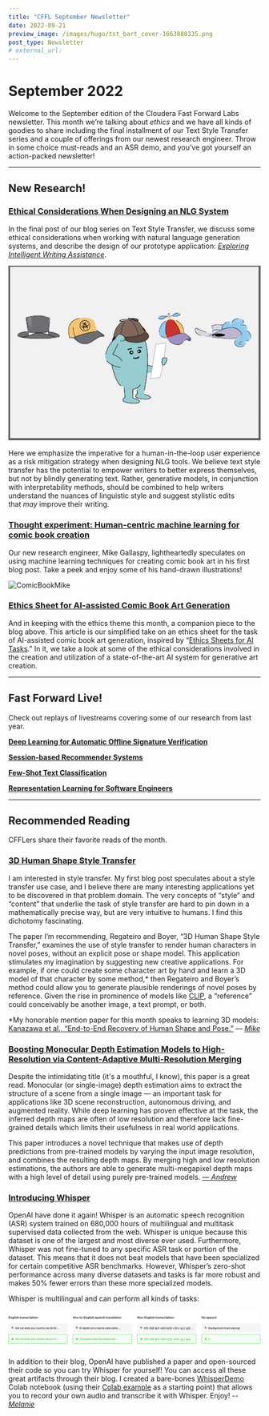```yaml
---
title: "CFFL September Newsletter"
date: 2022-09-21
preview_image: /images/hugo/tst_bart_cover-1663888335.png
post_type: Newsletter
# external_url: 
---
```


# September 2022

Welcome to the September edition of the Cloudera Fast Forward Labs newsletter. This month we’re talking about *ethics* and we have all kinds of goodies to share including the final installment of our Text Style Transfer series and a couple of offerings from our newest research engineer.   Throw in some choice must-reads and an ASR demo, and you’ve got yourself an action-packed newsletter!

---

## New Research!

### [Ethical Considerations When Designing an NLG System](https://blog.fastforwardlabs.com/2022/07/29/ethical-considerations-when-designing-an-nlg-system.html)

In the final post of our blog series on Text Style Transfer, we discuss some ethical considerations when working with natural language generation systems, and describe the design of our prototype application: [*Exploring Intelligent Writing Assistance*](https://huggingface.co/spaces/cffl/Exploring_Intelligent_Writing_Assistance).

![TST](/images/hugo/tst_bart_cover-1663888335.png)

Here we emphasize the imperative for a human-in-the-loop user experience as a risk mitigation strategy when designing NLG tools. We believe text style transfer has the potential to empower writers to better express themselves, but not by blindly generating text. Rather, generative models, in conjunction with interpretability methods, should be combined to help writers understand the nuances of linguistic style and suggest stylistic edits that *may* improve their writing.

### [Thought experiment: Human-centric machine learning for comic book creation](https://blog.fastforwardlabs.com/2022/09/08/thought-experiment-human-centric-machine-learning-for-comic-book-creation.html)

Our new research engineer, Mike Gallaspy, lightheartedly speculates on using machine learning techniques for creating comic book art in his first blog post. Take a peek and enjoy some of his hand-drawn illustrations!

![ComicBookMike](/images/hugo/comic_book_mike-1663888400.png)

### [Ethics Sheet for AI-assisted Comic Book Art Generation](https://blog.cloudera.com/ethics-sheet-for-ai-assisted-comic-book-art-generation/)

And in keeping with the ethics theme this month, a companion piece to the blog above. This article is our simplified take on an ethics sheet for the task of AI-assisted comic book art generation, inspired by “[Ethics Sheets for AI Tasks](https://arxiv.org/abs/2107.01183).” In it, we take a look at some of the ethical considerations involved in the creation and utilization of a state-of-the-art AI system for generative art creation. 

---

## Fast Forward Live!

Check out replays of livestreams covering some of our research from last year.

[**Deep Learning for Automatic Offline Signature Verification**](https://youtu.be/7_MlFxyPYSg)

[**Session-based Recommender Systems**](https://www.youtube.com/watch?v=JoRx6udpnbI)

[**Few-Shot Text Classification**](https://youtu.be/oLFqTj5FcEA)

**[Representation Learning for Software Engineers](https://youtu.be/o4gQLVzIm5U)**

---

## Recommended Reading

CFFLers share their favorite reads of the month.

### [3D Human Shape Style Transfer](https://arxiv.org/abs/2109.01587)

I am interested in style transfer. My first blog post speculates about a style transfer use case, and I believe there are many interesting applications yet to be discovered in that problem domain. The very concepts of “style” and “content” that underlie the task of style transfer are hard to pin down in a mathematically precise way, but are very intuitive to humans. I find this dichotomy fascinating.

The paper I’m recommending, Regateiro and Boyer, “3D Human Shape Style Transfer,” examines the use of style transfer to render human characters in novel poses, without an explicit pose or shape model. This application stimulates my imagination by suggesting new creative applications. For example, if one could create some character art by hand and learn a 3D model of that character by some method,* then Regateiro and Boyer’s method could allow you to generate plausible renderings of novel poses by reference. Given the rise in prominence of models like [CLIP](https://arxiv.org/abs/2103.00020), a “reference” could conceivably be another image, a text prompt, or both.

*My honorable mention paper for this month speaks to learning 3D models: [Kanazawa et al., “End-to-End Recovery of Human Shape and Pose.”](https://openaccess.thecvf.com/content_cvpr_2018/html/Kanazawa_End-to-End_Recovery_of_CVPR_2018_paper.html) — [*Mike*](https://www.linkedin.com/in/michael-gallaspy-65a492a5/)

### [Boosting Monocular Depth Estimation Models to High-Resolution via Content-Adaptive Multi-Resolution Merging](https://arxiv.org/abs/2105.14021)

Despite the intimidating title (it's a mouthful, I know), this paper is a great read. Monocular (or single-image) depth estimation aims to extract the structure of a scene from a single image — an important task for applications like 3D scene reconstruction, autonomous driving, and augmented reality. While deep learning has proven effective at the task, the inferred depth maps are often of low resolution and therefore lack fine-grained details which limits their usefulness in real world applications.

This paper introduces a novel technique that makes use of depth predictions from pre-trained models by varying the input image resolution, and combines the resulting depth maps. By merging high and low resolution estimations, the authors are able to generate multi-megapixel depth maps with a high level of detail using purely pre-trained models. *[— Andrew](https://twitter.com/andrewrreed)*

### [Introducing Whisper](https://openai.com/blog/whisper/)

OpenAI have done it again! Whisper is an automatic speech recognition (ASR) system trained on 680,000 hours of multilingual and multitask supervised data collected from the web. Whisper is unique because this dataset is one of the largest and most diverse ever used. Furthermore, Whisper was not fine-tuned to any specific ASR task or portion of the dataset. This means that it does not beat models that have been specialized for certain competitive ASR benchmarks. However, Whisper’s zero-shot performance across many diverse datasets and tasks is far more robust and makes 50% fewer errors than these more specialized models. 

Whisper is multilingual and can perform all kinds of tasks: 

![whisper-tasks.svg](/images/hugo/whisper-tasks-1663888435.svg)

In addition to their blog, OpenAI have published a paper and open-sourced their code so you can try Whisper for yourself!  You can access all these great artifacts through their blog. I created a bare-bones [WhisperDemo](https://github.com/fastforwardlabs/whisper-openai/blob/master/WhisperDemo.ipynb) Colab notebook (using their [Colab example](https://colab.research.google.com/github/openai/whisper/blob/master/notebooks/LibriSpeech.ipynb) as a starting point) that allows you to record your own audio and transcribe it with Whisper. Enjoy! -- *[Melanie](https://www.linkedin.com/in/melanierbeck/)*